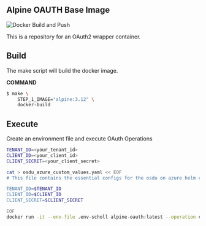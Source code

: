 ## Alpine OAUTH Base Image

![Docker Build and Push](https://github.com/danielscholl/alpine-oauth/workflows/Docker%20Build%20and%20Push/badge.svg)

This is a repository for an OAuth2 wrapper container.


Build
------

The make script will build the docker image.

__COMMAND__
```bash
$ make \
    STEP_1_IMAGE="alpine:3.12" \
    docker-build
```

Execute
------
Create an environment file and execute OAuth Operations

```bash
TENANT_ID=<your_tenant_id>
CLIENT_ID=<your_client_id>
CLIENT_SECRET=<your_client_secret>

cat > osdu_azure_custom_values.yaml << EOF
# This file contains the essential configs for the osdu on azure helm chart

TENANT_ID=$TENANT_ID
CLIENT_ID=$CLIENT_ID
CLIENT_SECRET=$CLIENT_SECRET

EOF
docker run -it --env-file .env-scholl alpine-oauth:latest --operation client_credentials
```
